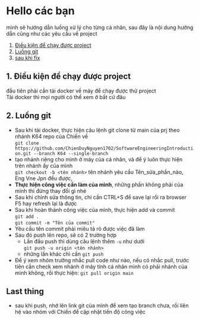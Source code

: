 #  Hello các bạn
mình sẽ hướng dẫn luồng xử lý cho từng cá nhân, sau đây là nội dung hướng dẫn cũng như các yêu cầu về project
1. [Điều kiện để chạy được project](#requirement)
2. [Luồng git](#gitflow)
3. [sau khi fix](#fixed )


## 1. Điều kiện để chạy được project<div id='requirement'></div>
đầu tiên phải cần tải docker về máy để chạy được thử project<br>
Tải docker thì mọi người có thể xem ở bất cứ đâu
## 2. Luồng git<div id='gitflow'></div>
- Sau khi tải docker, thực hiện câu lệnh git clone từ main của prj theo nhánh K64 repo của Chiến về<br>
`git clone https://github.com/ChienDuyNguyen1702/SoftwareEngineeringIntroduction.git --branch K64 --single-branch`
- tạo nhánh riêng cho mình ở máy của cá nhân, và để ý luôn thực hiện trên nhánh ấy của mình<br>
`git checkout -b <tên nhánh>`
tên nhánh yêu cầu Tên_sửa_phần_nào, Eng Vne Jpn đều được,
- <b>Thực hiện công việc cần làm của mình</b>, những phần không phải của mình thì đừng thay đổi gì nhé
- Sau khi chỉnh sửa thông tin, chỉ cần CTRL+S để save lại rồi ra browser F5 hay refresh lại là được
- Sau khi hoàn thành công việc của mình, thực hiện add và commit<br>
`git add . `<br>
`git commit -m "Tên của commit"`
- Yêu cầu tên commit phải miêu tả rõ được việc đã làm
- Sau đó push lên repo, sẽ có 2 trường hợp
  - Lần đầu push thì dùng câu lệnh thêm `-u` như dưới<br>
    `git push -u origin <tên nhánh>`
  - những lần khác chỉ cần `git push`
- Để ý xem nhóm trưởng nhắc pull code như nào, nếu có nhắc pull, trước tiên cần check xem nhánh ở máy tính cá nhân mình có phải nhánh của mình không, rồi thực hiện: `git pull origin main`
## Last thing <div id='fixed'></div>
- sau khi push, nhớ lên link git của mình để xem tạo branch chưa, rồi liên hệ vào nhóm với Chiến để cập nhật tiến độ công việc
